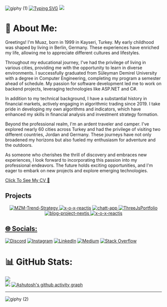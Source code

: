 ![giphy (1)](https://user-images.githubusercontent.com/46108683/221549014-c66fb9ec-2380-4d9f-94dc-f1c5cce2e99f.gif)
[![Typing SVG](https://readme-typing-svg.herokuapp.com?font=Libre+Barcode+39+Text&size=28&pause=1000&color=00F71E&center=true&vCenter=true&width=435&lines=Console.WriteLine(%22Hello+World%22))](https://git.io/typing-svg)
![](https://komarev.com/ghpvc/?username=muazerdemyigit&style=for-the-badge&color=blueviolet)


# 💫 About Me:
Greetings! I'm Muaz, born in 1999 in Kayseri, Turkey. My early childhood was shaped by living in Berlin, Germany. These experiences have enriched my life, allowing me to appreciate different cultures and lifestyles.

Throughout my educational journey, I've had the privilege of living in various cities, providing me with the opportunity to learn in diverse environments. I successfully graduated from Süleyman Demirel University with a degree in Computer Engineering, completing my program a semester ahead of schedule. My passion for software development led me to work on backend projects, leveraging technologies like ASP.NET and C#.

In addition to my technical background, I have a substantial history in financial markets, actively engaging in algorithmic trading since 2019. I take pride in developing my own algorithms and indicators, which have enhanced my skills in financial analysis and investment strategy formation.

Beyond the professional realm, I'm an ardent traveler and camper. I've explored nearly 60 cities across Turkey and had the privilege of visiting two different countries, Jordan and Germany. These journeys have not only broadened my horizons but also fueled my enthusiasm for adventure and the outdoors.

As someone who cherishes the thrill of discovery and embraces new experiences, I look forward to incorporating this passion into my professional endeavors. The future holds exciting opportunities, and I'm eager to embark on new projects and explore emerging technologies.

[Click To See My CV :open_file_folder:](https://drive.google.com/file/d/1JRbCzsaIbSMGuUwKmV99DCvVFsZEWTlz/view?usp=sharing)

## Projects
<p align="center">
  </a>
  <a href="https://github.com/muazerdemyigit/MZM-Trend-Strategy">
    <img title="MZM-Trend-Strategy" src="https://github-readme-stats.vercel.app/api/pin/?username=muazerdemyigit&repo=MZM-Trend-Strategy&theme=midnight-purple">
    </a>
<a href="[https://github.com/muazerdemyigit/x-o-x-reactjs](https://github.com/muazerdemyigit/BtkFinalProject)">
  <img title="x-o-x-reactjs" src="https://github-readme-stats.vercel.app/api/pin/?username=muazerdemyigit&repo=BtkFinalProject&theme=midnight-purple"></a>
</a>
<a href="https://github.com/muazerdemyigit/chatt-app">
  <img title="chatt-app" src="https://github-readme-stats.vercel.app/api/pin/?username=muazerdemyigit&repo=chatt-app&theme=midnight-purple">
</a>
<a href="https://github.com/muazerdemyigit/ThreeJsPortfolio">
  <img title="ThreeJsPortfolio" src="https://github-readme-stats.vercel.app/api/pin/?username=muazerdemyigit&repo=ThreeJsPortfolio&theme=midnight-purple">
</a>
<a href="https://github.com/muazerdemyigit/blog-project-nextjs">
  <img title="blog-project-nextjs" src="https://github-readme-stats.vercel.app/api/pin/?username=muazerdemyigit&repo=blog-project-nextjs&theme=midnight-purple">
</a>
<a href="https://github.com/muazerdemyigit/x-o-x-reactjs">
  <img title="x-o-x-reactjs" src="https://github-readme-stats.vercel.app/api/pin/?username=muazerdemyigit&repo=x-o-x-reactjs&theme=midnight-purple">
</p>

## 🌐 Socials:
[![Discord](https://img.shields.io/badge/Discord-%237289DA.svg?logo=discord&logoColor=white)](https://discord.gg/MuazErdemYiğit#8858) [![Instagram](https://img.shields.io/badge/Instagram-%23E4405F.svg?logo=Instagram&logoColor=white)](https://instagram.com/muazerdemyigit) [![LinkedIn](https://img.shields.io/badge/LinkedIn-%230077B5.svg?logo=linkedin&logoColor=white)](https://www.linkedin.com/in/muaz-erdem-yigit/) [![Medium](https://img.shields.io/badge/Medium-12100E?logo=medium&logoColor=white)](https://medium.com/@@muazerdemyigit) [![Stack Overflow](https://img.shields.io/badge/-Stackoverflow-FE7A16?logo=stack-overflow&logoColor=white)](https://stackoverflow.com/users/20896184) 

# 📊 GitHub Stats:
![](https://github-readme-streak-stats.herokuapp.com/?user=muazerdemyigit&theme=midnight-purple&hide_border=false)<br/>
![](https://github-readme-stats.vercel.app/api/top-langs/?username=muazerdemyigit&theme=midnight-purple&hide_border=false&include_all_commits=true&count_private=false&layout=compact)
[![Ashutosh's github activity graph](https://github-readme-activity-graph.vercel.app/graph?username=muazerdemyigit&theme=high-contrast)](https://github.com/ashutosh00710/github-readme-activity-graph)


---
![giphy (2)](https://user-images.githubusercontent.com/46108683/221549328-ff4fa721-04b0-42b5-beaf-489089a9a6d6.gif)


